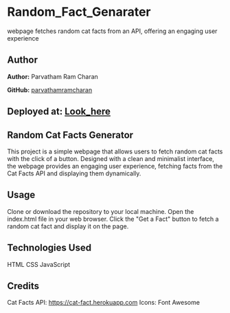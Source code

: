
# Random_Fact_Genarater
 webpage fetches random cat facts from an API, offering an engaging user experience

 ## Author
**Author:** Parvatham Ram Charan

**GitHub:** [parvathamramcharan](https://github.com/parvathamramcharan)


## Deployed at: [Look_here](https://randomfactgenarator.netlify.app/)


## Random Cat Facts Generator
<p>This project is a simple webpage that allows users to fetch random cat facts with the click of a button. Designed with a clean and minimalist interface, the webpage provides an engaging user experience, fetching facts from the Cat Facts API and displaying them dynamically.</p>

## Usage
Clone or download the repository to your local machine.
Open the index.html file in your web browser.
Click the "Get a Fact" button to fetch a random cat fact and display it on the page.
## Technologies Used
HTML
CSS
JavaScript
## Credits
Cat Facts API: https://cat-fact.herokuapp.com
Icons: Font Awesome
